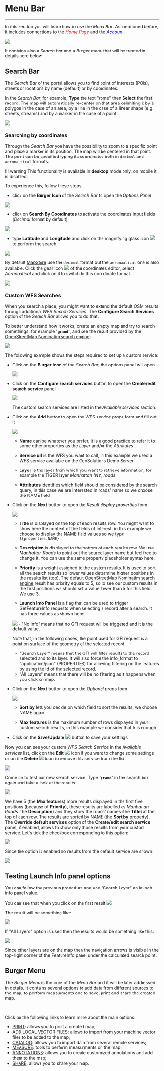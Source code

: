 # Menu Bar
**********

In this section you will learn how to use the *Menu Bar*. As mentioned before, it includes connections to the <span style="color:red">*Home Page*</span> and the <span style="color:blue">*Account*</span>.

   <img src="../img/menu-bar/menu-bar.jpg" class="ms-docimage"/>

It contains also a *Search bar* and a *Burger menu* that will be treated in details here below.

Search Bar
----------

The *Search Bar* of the portal allows you to find point of interests (POIs), streets or locations by name (default) or by coordinates.

In the *Search Bar*, for example, **Type** the text "rome" then **Select** the first record. The map will automatically re-center on that area delimiting it by a polygon in the case of an area, by a line in the case of a linear shape (e.g. streets, streams) and by a marker in the case of a point.

<img src="../img/menu-bar/rome.jpg" class="ms-docimage" />

### Searching by coordinates

Through the *Search Bar* you have the possibility to zoom to a specific point and place a marker in its position. The map will be centered in that point.
The point can be specified typing its coordinates both in `decimal` and `aeronautical` formats.

!!! warning
    This functionality is available in **desktop** mode only, on mobile it is disabled.

To experience this, follow these steps:

* click on the **Burger Icon** of the *Search Bar* to open the *Options Panel*

<img src="../img/menu-bar/search_by_coordinates_option.jpg" class="ms-docimage"  style="max-width:500px;"/>

* click on **Search By Coordinates** to activate the coordinates input fields (*Decimal* format by default)

<img src="../img/menu-bar/decimal_coordinates_editor.jpg" class="ms-docimage"  style="max-width:500px;"/>

* type **Latitude** and **Longitude** and click on the magnifying glass icon <img src="../img/button/magnifying_glass_icon.jpg" class="ms-docbutton"/> to perform the search

<img src="../img/menu-bar/search_by_decimal_coordinates.gif" class="ms-docimage"  style="max-width:700px;"/>

By default [MapStore](https://mapstore.geo-solutions.it/mapstore/#/) use the `decimal` format but the `aeronautical` one is also available. Click the gear icon <img src="../img/button/gear_icon.jpg" class="ms-docbutton"> of the coordinates editor, select *Aeronautical* and click on it to switch to this coordinate format.

<img src="../img/menu-bar/search_by_aeronautical_coordinates.gif" class="ms-docimage"  style="max-width:700px;" />

### Custom WFS Searches

When you search a place, you might want to extend the default OSM results through additional *WFS Search Services*.
The **Configure Search Services** option of the *Search Bar* allows you to do that.

To better understand how it works, create an empty map and try to search somethings, for example **'`grand`'**, and see the result provided by the [OpenStreetMap Nominatim search engine](https://nominatim.openstreetmap.org/):

<img src="../img/menu-bar/default-osm-search.jpg" class="ms-docimage"/>

The following example shows the steps required to set up a custom service:

* Click on the **Burger Icon** of the *Search Bar*, the options panel will open

    <img src="../img/menu-bar/search_tool.jpg" class="ms-docimage"  style="max-width:500px;" />

* Click on the **Configure search services** button to open the **Create/edit search service** panel

    <img src="../img/menu-bar/create-edit-service-panel.jpg" class="ms-docimage"  style="max-width:500px;" />

    The custom search services are listed in the *Available services* section.

* Click on the **Add** button to open the *WFS service props* form and fill out it

    <img src="../img/menu-bar/wfs-service-props-form.jpg" class="ms-docimage"  style="max-width:500px;"/>

    - **Name** can be whatever you prefer, it is a good practice to refer it to some other properties as the *Layer* and/or the *Attributes*

    - **Service url** is the WFS you want to call, in this example we used a WFS service available on the GeoSolutions Demo Server

    - **Layer** is the layer from which you want to retrieve information, for example the TIGER layer *Manhattan (NY) roads*

    - **Attributes** identifies which field should be considered by the search query, in this case we are interested in roads' name so we choose the NAME field

* Click on the **Next** button to open the *Result display properties* form

    <img src="../img/menu-bar/result-display-properties-form.jpg" class="ms-docimage"  style="max-width:500px;"/>

    - **Title** is displayed on the top of each results row. You might want to show here the content of the fields of interest, in this example we choose to display the NAME field values so we type `${properties.NAME}`

    - **Description** is displayed to the bottom of each results row. We use *Manhattan Roads* to point out the source layer name but feel free to change it. You can use the same property placeholder syntax here.

    - **Priority** is a weight assigned to the custom results. It is used to sort all the search results so lower values determine higher positions in the results list (top). The default [OpenStreetMap Nominatim search engine](https://nominatim.openstreetmap.org/) result has priority equals to 5, so to see our custom results in the first positions we should set a value lower than 5 for this field. We use 3.

    - **Launch Info Panel** is a flag that can be used to trigger GetFeatureInfo requests when selecting a record after a search.
    It has three values as shown here:
    <img src="../img/menu-bar/launch-info-panel.jpg" class="ms-docimage"  style="max-width:500px;"/>
     - "No info" means that no GFI request will be triggered and it is the default value.

     Note that, in the following cases, the point used for GFI request is a point on surface of the geometry of the selected record

     - "Search Layer" means that the GFI will filter results to the record selected and to its layer. It will also force the info_format to "application/json" (PROPERTIES) for allowing filtering on the features by using the id of the selected record.
     - "All Layers" means that there will be no filtering as it happens when you click on map.


* Click on the **Next** button to open the *Optional props* form

    <img src="../img/menu-bar/optional-props-form.jpg" class="ms-docimage"  style="max-width:500px;"/>

    - **Sort by** lets you decide on which field to sort the results, we choose NAME again

    - **Max features** is the maximum number of rows displayed in your custom search results, in this example we consider that 5 is enough

* Click on the **Save/Update** <img src="../img/button/save-update-button.jpg" class="ms-docbutton"  style="max-height:20px;"/> button to save your settings

Now you can see your custom *WFS Search Service* in the *Available services* list, click on the **Edit** <img src="../img/button/edit-service-icon.jpg" class="ms-docbutton"/> icon if you want to change some settings or on the **Delete** <img src="../img/button/delete-service-icon.jpg" class="ms-docbutton"/> icon to remove this service from the list.

<img src="../img/menu-bar/wfs-services-list.jpg" class="ms-docimage"  style="max-width:500px;"/>

Come on to test our new search service. Type **'`grand`'** in the search box again and take a look at the results:

<img src="../img/menu-bar/custom-search-results.jpg" class="ms-docimage"/>

We have 5 (the **Max features**) more results displayed in the first five positions (because of **Priority**), these results are labelled as *Manhattan Roads* (the **Description**) and they show the roads' names (the **Title**) at the top of each row. The results are sorted by NAME (the **Sort by** property).
<br>
The **Override default services** option of the **Create/edit search service** panel, if enabled, allows to show only those results from your custom service. Let's tick the checkbox corresponding to this option:

<img src="../img/menu-bar/override-default-service.jpg" class="ms-docimage"  style="max-width:500px;"/>

Since the option is enabled no results from the default service are shown:

<img src="../img/menu-bar/override-default-service-results.jpg" class="ms-docimage"/>


Testing Launch Info panel options
-----------
You can follow the previous procedure and use "Search Layer" as launch info panel value.

You can see that when you click on the first result
<img src="../img/menu-bar/custom-search-results-click-records.jpg" class="ms-docimage"  style="max-width:500px;"/>

The result will be something like:

<img src="../img/menu-bar/custom-search-results-search-layer.jpg" class="ms-docimage"/>

If "All Layers" option is used then the results would be something like this:

<img src="../img/menu-bar/custom-search-results-all-layers.jpg" class="ms-docimage"/>

Since other layers are on the map then the navigation arrows is visible in the top-right corner of the FeatureInfo panel under the calculated search point.

Burger Menu
-----------
The *Burger Menu* is the core of the *Menu Bar* and it will be later addressed in details. It contains several options to add data from different sources to the map, to perform measurments and to save, print and share the created map.

<br>

Click on the following links to learn more about the main options:

* [PRINT](print.md): allows you to print a created map;
* [ADD LOCAL VECTOR FILES](local-files.md): allows to import from your machine vector files to be added to  the map;
* [CATALOG](catalog.md): allows you to import data from several remote services;
* [MEASURE](measure.md): tools to perform measurments on the map;
* [ANNOTATIONS](annotations.md): allows you to create customized annotations and add them to the map;
* [SHARE](share.md): allows you to share your map.
